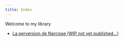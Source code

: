 ```yaml
---
title: Index
---
```


Welcome to my library

* [La perversion de Narcisse (WIP not yet published...)](/books/la-perversion-de-narcisse/)